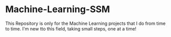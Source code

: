 # Machine-Learning-SSM

This Repository is only for the Machine Learning projects that I do from time to time. I'm new tto this field, taking small steps, one at a time!
